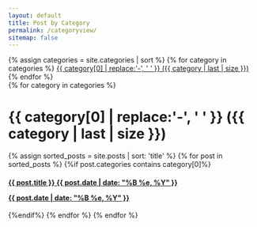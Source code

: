 ```yaml
---
layout: default
title: Post by Category
permalink: /categoryview/
sitemap: false
---
```

 
 <div>
    {% assign categories = site.categories | sort %}
    {% for category in categories %}
        <span class="site-tag">
            <a href="#{{ category | first | slugify }}">
                    {{ category[0] | replace:'-', ' ' }} ({{ category | last | size }})
            </a>
        </span>
    {% endfor %}
</div>

<div id="index">
    {% for category in categories %}
        <a name="{{ category[0] }}"></a>
        <h1>{{ category[0] | replace:'-', ' ' }} ({{ category | last | size }})</h1>
        {% assign sorted_posts = site.posts | sort: 'title' %}
        {% for post in sorted_posts %}
            {%if post.categories contains category[0]%}
                <h4><a href="{{ site.url }}{{ site.baseurl }}{{ post.url }}" title="{{ post.title }}">{{ post.title }} {{ post.date | date: "%B %e, %Y" }}<p class="date">{{ post.date |  date: "%B %e, %Y" }}</p></a></h4>
            {%endif%}
        {% endfor %}
    {% endfor %}
</div>
